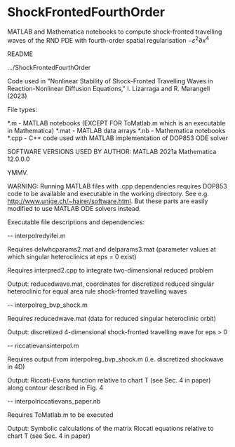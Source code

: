 # ShockFrontedFourthOrder
MATLAB and Mathematica notebooks to compute shock-fronted travelling waves of the RND PDE with fourth-order spatial regularisation $-\varepsilon^2 \partial x^4$



README

…/ShockFrontedFourthOrder

Code used in "Nonlinear Stability of Shock-Fronted Travelling Waves in Reaction-Nonlinear Diffusion Equations," I. Lizarraga and R. Marangell (2023)



File types:

*.m  -  MATLAB notebooks (EXCEPT FOR ToMatlab.m which is an executable in Mathematica)
*.mat - MATLAB data arrays
*.nb - Mathematica notebooks
*.cpp - C++ code used with MATLAB implementation of DOP853 ODE solver


SOFTWARE VERSIONS USED BY AUTHOR:
MATLAB 2021a 
Mathematica 12.0.0.0

YMMV.



WARNING: Running MATLAB files with .cpp dependencies requires DOP853 code to be available and executable in the working directory.
See e.g. http://www.unige.ch/~hairer/software.html. But these parts are easily modified to use MATLAB ODE solvers instead.



  
Executable file descriptions and dependencies:

-- interpolredyifei.m 

Requires delwhcparams2.mat and delparams3.mat (parameter values at which singular heteroclinics at eps = 0 exist)

Requires interpred2.cpp to integrate two-dimensional reduced problem

Output: reducedwave.mat, coordinates for discretized  reduced singular heteroclinic for equal area rule shock-fronted travelling waves


-- interpolreg_bvp_shock.m

Requires reducedwave.mat (data for reduced singular heteroclinic orbit)

Output: discretized 4-dimensional shock-fronted travelling wave for eps > 0




-- riccatievansinterpol.m

Requires output from interpolreg_bvp_shock.m (i.e. discretized shockwave in 4D)

Output: Riccati-Evans function relative to chart T (see Sec. 4 in paper) along contour described in Fig. 4


-- interpolriccatievans_paper.nb

Requires ToMatlab.m to be executed

Output: Symbolic calculations of the matrix Riccati equations relative to chart T (see Sec. 4 in paper)

